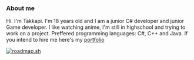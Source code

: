 ### About me

Hi. I'm Takkapi. I'm 18 years old and I am a junior C# developer and junior Game developer.
I like watching anime, I'm still in highschool and trying to work on a project.
Preffered programming languages: C#, C++ and Java. If you intend to hire me here's my [portfolio](https://takkapi.github.io)


[![roadmap.sh](https://api.roadmap.sh/v1-badge/wide/64f8135b5ce9f4ca5896b7fd?variant=dark&roadmaps=cpp%2Cgame-developer%2Cserver-side-game-developer%2Cbackend)](https://roadmap.sh)
<!--
**Takkapi/Takkapi** is a ✨ _special_ ✨ repository because its `README.md` (this file) appears on your GitHub profile.

Here are some ideas to get you started:

- 🔭 I’m currently working on ...
- 🌱 I’m currently learning ...
- 👯 I’m looking to collaborate on ...
- 🤔 I’m looking for help with ...
- 💬 Ask me about ...
- 📫 How to reach me: ...
- ⚡ Fun fact: ...
-->
